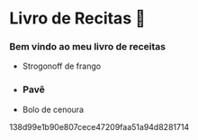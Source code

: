 # Livro de Recitas :book:



### Bem vindo ao meu livro de receitas

* Strogonoff de frango

* ### Pavê 

* Bolo de cenoura

138d99e1b90e807cece47209faa51a94d8281714









